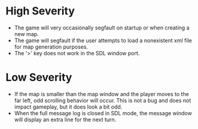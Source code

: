 # High Severity
- The game will very occasionally segfault on startup or when creating a new
  map.
- The game will segfault if the user attempts to load a nonexistent xml file
  for map generation purposes.
- The '>' key does not work in the SDL window port.

# Low Severity
- If the map is smaller than the map window and the player moves to the
  far left, odd scrolling behavior will occur. This is not a bug and does
  not impact gameplay, but it does look a bit odd.
- When the full message log is closed in SDL mode, the message window will
  display an extra line for the next turn.
